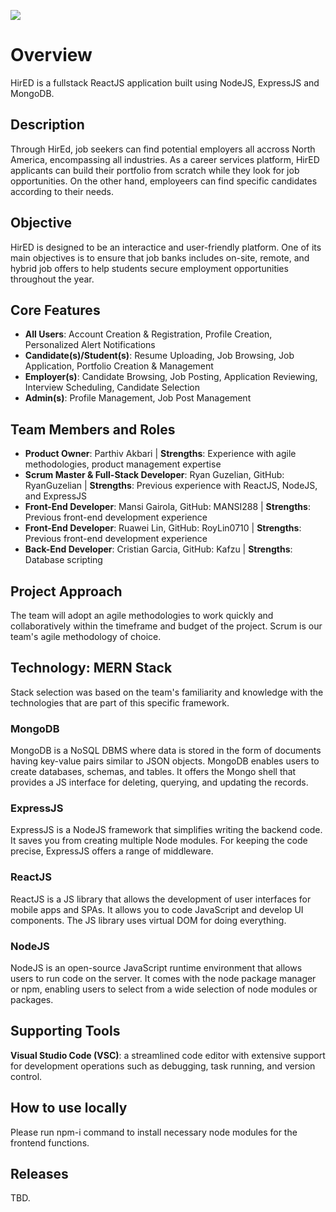 ![](https://github.com/RyanGuzelian/Alpha_team_soen341project2023/blob/SPRINT_1/wiki/Banner%20-%201280%20%C3%97%20640.png)
# Overview
HirED is a fullstack ReactJS application built using NodeJS, ExpressJS and MongoDB.

## Description
Through HirEd, job seekers can find potential employers all accross North America, encompassing all industries. As a career services platform, HirED applicants can build their portfolio from scratch while they look for job opportunities. On the other hand, employeers can find specific candidates according to their needs. 

## Objective
HirED is designed to be an interactice and user-friendly platform. One of its main objectives is to ensure that job banks includes on-site, remote, and hybrid job offers to help students secure employment opportunities throughout the year.

## Core Features
- **All Users**: Account Creation & Registration, Profile Creation, Personalized Alert Notifications
- **Candidate(s)/Student(s)**: Resume Uploading, Job Browsing, Job Application, Portfolio Creation & Management 
- **Employer(s)**: Candidate Browsing, Job Posting, Application Reviewing, Interview Scheduling, Candidate Selection 
- **Admin(s)**: Profile Management, Job Post Management

## Team Members and Roles
- **Product Owner**: Parthiv Akbari | **Strengths**: Experience with agile methodologies, product management expertise 
- **Scrum Master & Full-Stack Developer**: Ryan Guzelian, GitHub: RyanGuzelian | **Strengths**: Previous experience with ReactJS, NodeJS, and ExpressJS
- **Front-End Developer**: Mansi Gairola, GitHub: MANSI288 | **Strengths**: Previous front-end development experience 
- **Front-End Developer**: Ruawei Lin, GitHub: RoyLin0710 | **Strengths**: Previous front-end development experience 
- **Back-End Developer**: Cristian Garcia, GitHub: Kafzu | **Strengths**: Database scripting

## Project Approach
The team will adopt an agile methodologies to work quickly and collaboratively within the timeframe and budget of the project. Scrum is our team's agile methodology of choice. 

## Technology: MERN Stack
Stack selection was based on the team's familiarity and knowledge with the technologies that are part of this specific framework.

### MongoDB
MongoDB is a NoSQL DBMS where data is stored in the form of documents having key-value pairs similar to JSON objects. MongoDB enables users to create databases, schemas, and tables. It offers the Mongo shell that provides a JS interface for deleting, querying, and updating the records.

### ExpressJS
ExpressJS is a NodeJS framework that simplifies writing the backend code. It saves you from creating multiple Node modules. For keeping the code precise, ExpressJS offers a range of middleware.

### ReactJS
ReactJS is a JS library that allows the development of user interfaces for mobile apps and SPAs. It allows you to code JavaScript and develop UI components. The JS library uses virtual DOM for doing everything.

### NodeJS
NodeJS is an open-source JavaScript runtime environment that allows users to run code on the server. It comes with the node package manager or npm, enabling users to select from a wide selection of node modules or packages.

## Supporting Tools
**Visual Studio Code (VSC)**: a streamlined code editor with extensive support for development operations such as debugging, task running, and version control.

## How to use locally
Please run npm-i command to install necessary node modules for the frontend functions.

## Releases
TBD.
